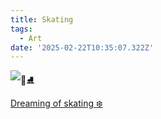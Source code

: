 ```yaml
---
title: Skating
tags:
  - Art
date: '2025-02-22T10:35:07.322Z'
---
```


![🐧⛸️](http://res.cloudinary.com/cpadilla/image/upload/v1739641670/chrisdpadilla/blog/art/jdjndpldoktpsbscxsdz.jpg)

[Dreaming of skating ❄️](https://www.youtube.com/watch?v=Kn4Y3sHyfsg&ab_channel=VinceGuaraldiVEVO)
